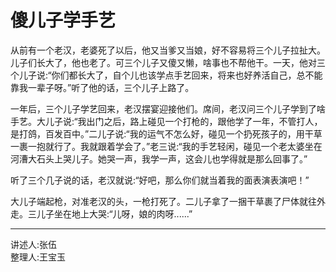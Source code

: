 # 傻儿子学手艺

从前有一个老汉，老婆死了以后，他又当爹又当娘，好不容易将三个儿子拉扯大。儿子们长大了，他也老了。可三个儿子又傻又懒，啥事也不帮他干。一天，他对三个儿子说:“你们都长大了，自个儿也该学点手艺回来，将来也好养活自己，总不能靠我一辈子呀。”听了他的话，三个儿子上路了。

一年后，三个儿子学艺回来，老汉摆宴迎接他们。席间，老汉问三个儿子学到了啥手艺。大儿子说:“我出门之后，路上碰见一个打枪的，跟他学了一年，不管打人，是打鸽，百发百中。”二儿子说:“我的运气不怎么好，碰见一个扔死孩子的，用干草一裹一抱就行了。我就跟着学会了。”老三说:“我的手艺轻闲，碰见一个老太婆坐在河漕大石头上哭儿子。她哭一声，我学一声，这会儿也学得就是那么回事了。”

听了三个几子说的话，老汉就说:“好吧，那么你们就当着我的面表演表演吧！”

大儿子端起枪，对准老汉的头，一枪打死了。二儿子拿了一捆干草裹了尸体就往外走。三儿子坐在地上大哭:“儿呀，娘的肉呀......”

---

讲述人:张伍  
整理人:王宝玉
